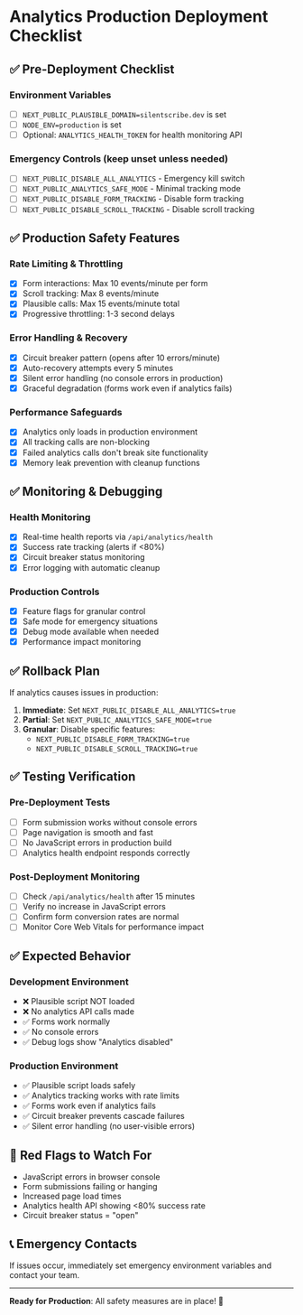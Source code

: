 # Analytics Production Deployment Checklist

## ✅ Pre-Deployment Checklist

### Environment Variables

- [ ] `NEXT_PUBLIC_PLAUSIBLE_DOMAIN=silentscribe.dev` is set
- [ ] `NODE_ENV=production` is set
- [ ] Optional: `ANALYTICS_HEALTH_TOKEN` for health monitoring API

### Emergency Controls (keep unset unless needed)

- [ ] `NEXT_PUBLIC_DISABLE_ALL_ANALYTICS` - Emergency kill switch
- [ ] `NEXT_PUBLIC_ANALYTICS_SAFE_MODE` - Minimal tracking mode
- [ ] `NEXT_PUBLIC_DISABLE_FORM_TRACKING` - Disable form tracking
- [ ] `NEXT_PUBLIC_DISABLE_SCROLL_TRACKING` - Disable scroll tracking

## ✅ Production Safety Features

### Rate Limiting & Throttling

- [x] Form interactions: Max 10 events/minute per form
- [x] Scroll tracking: Max 8 events/minute
- [x] Plausible calls: Max 15 events/minute total
- [x] Progressive throttling: 1-3 second delays

### Error Handling & Recovery

- [x] Circuit breaker pattern (opens after 10 errors/minute)
- [x] Auto-recovery attempts every 5 minutes
- [x] Silent error handling (no console errors in production)
- [x] Graceful degradation (forms work even if analytics fails)

### Performance Safeguards

- [x] Analytics only loads in production environment
- [x] All tracking calls are non-blocking
- [x] Failed analytics calls don't break site functionality
- [x] Memory leak prevention with cleanup functions

## ✅ Monitoring & Debugging

### Health Monitoring

- [x] Real-time health reports via `/api/analytics/health`
- [x] Success rate tracking (alerts if <80%)
- [x] Circuit breaker status monitoring
- [x] Error logging with automatic cleanup

### Production Controls

- [x] Feature flags for granular control
- [x] Safe mode for emergency situations
- [x] Debug mode available when needed
- [x] Performance impact monitoring

## ✅ Rollback Plan

If analytics causes issues in production:

1. **Immediate**: Set `NEXT_PUBLIC_DISABLE_ALL_ANALYTICS=true`
2. **Partial**: Set `NEXT_PUBLIC_ANALYTICS_SAFE_MODE=true`
3. **Granular**: Disable specific features:
   - `NEXT_PUBLIC_DISABLE_FORM_TRACKING=true`
   - `NEXT_PUBLIC_DISABLE_SCROLL_TRACKING=true`

## ✅ Testing Verification

### Pre-Deployment Tests

- [ ] Form submission works without console errors
- [ ] Page navigation is smooth and fast
- [ ] No JavaScript errors in production build
- [ ] Analytics health endpoint responds correctly

### Post-Deployment Monitoring

- [ ] Check `/api/analytics/health` after 15 minutes
- [ ] Verify no increase in JavaScript errors
- [ ] Confirm form conversion rates are normal
- [ ] Monitor Core Web Vitals for performance impact

## ✅ Expected Behavior

### Development Environment

- ❌ Plausible script NOT loaded
- ❌ No analytics API calls made
- ✅ Forms work normally
- ✅ No console errors
- ✅ Debug logs show "Analytics disabled"

### Production Environment

- ✅ Plausible script loads safely
- ✅ Analytics tracking works with rate limits
- ✅ Forms work even if analytics fails
- ✅ Circuit breaker prevents cascade failures
- ✅ Silent error handling (no user-visible errors)

## 🚨 Red Flags to Watch For

- JavaScript errors in browser console
- Form submissions failing or hanging
- Increased page load times
- Analytics health API showing <80% success rate
- Circuit breaker status = "open"

## 📞 Emergency Contacts

If issues occur, immediately set emergency environment variables and contact your team.

---

**Ready for Production**: All safety measures are in place! 🚀
